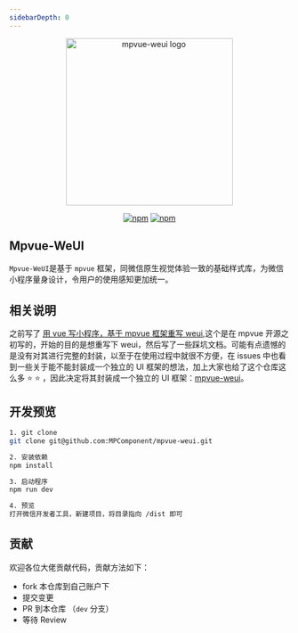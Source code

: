 ```yaml
---
sidebarDepth: 0
---
```


<p align="center" style="text-align: center">
  <a href="https://github.com/itbook-program/itbook-ui">
    <img width="300" :src="$withBase('/assets/logo.png')" alt="mpvue-weui logo">
  </a>
  <p align="center" style="text-align: center">
   <a href="https://github.com/itbook-program/itbook-ui" target="_blank"><img src="https://img.shields.io/npm/v/mpvue-weui.svg?style=flat" alt="npm"></a>
   <a href="https://github.com/itbook-program/itbook-ui" target="_blank"><img src="https://img.shields.io/npm/dt/mpvue-weui.svg?style=flat" alt="npm"></a>
 </p>
</p>

<imgPreview imgUrl="/assets/mpvue-weui-qrcode.png"/>

## Mpvue-WeUI

`Mpvue-WeUI`是基于 `mpvue` 框架，同微信原生视觉体验一致的基础样式库，为微信小程序量身设计，令用户的使用感知更加统一。

## 相关说明
之前写了 [用 vue 写小程序，基于 mpvue 框架重写 weui](https://github.com/KuangPF/mpvue-weui),这个是在 mpvue 开源之初写的，开始的目的是想重写下 weui，然后写了一些踩坑文档。可能有点遗憾的是没有对其进行完整的封装，以至于在使用过程中就很不方便，在 issues 中也看到一些关于能不能封装成一个独立的 UI 框架的想法，加上大家也给了这个仓库这么多 ⭐️ ⭐️ ，因此决定将其封装成一个独立的 UI 框架：[mpvue-weui](https://github.com/MPComponent/mpvue-weui)。

## 开发预览

``` bash
1. git clone
git clone git@github.com:MPComponent/mpvue-weui.git

2. 安装依赖
npm install

3. 启动程序
npm run dev

4. 预览
打开微信开发者工具，新建项目，将目录指向 /dist 即可
```

## 贡献

欢迎各位大佬贡献代码，贡献方法如下：

* fork 本仓库到自己账户下
* 提交变更
* PR 到本仓库 （`dev` 分支）
* 等待 Review